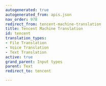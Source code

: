 ```yaml
---
autogenerated: true
autogenerated_from: apis.json
nav_order: 978
redirect_from: tencent-machine-translation
title: Tencent Machine Translation
id: tencent
translation_types:
- File Translation
- Voice Translation
- Text Translation
active: true
grand_parent: Input types
parent: Text
redirect_to: tencent

---
```


